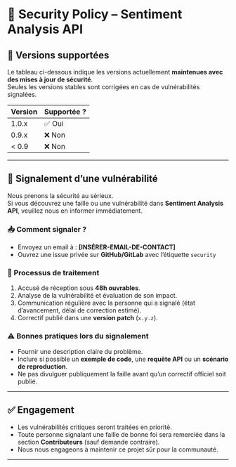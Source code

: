 # 🔐 Security Policy – Sentiment Analysis API

## 📌 Versions supportées

Le tableau ci-dessous indique les versions actuellement **maintenues avec des mises à jour de sécurité**.  
Seules les versions stables sont corrigées en cas de vulnérabilités signalées.  

| Version   | Supportée ?        |
| --------- | ------------------ |
| 1.0.x     | ✅ Oui              |
| 0.9.x     | ❌ Non              |
| < 0.9     | ❌ Non              |

---

## 🚨 Signalement d’une vulnérabilité

Nous prenons la sécurité au sérieux.  
Si vous découvrez une faille ou une vulnérabilité dans **Sentiment Analysis API**, veuillez nous en informer immédiatement.  

### 📥 Comment signaler ?
- Envoyez un email à : **[INSÉRER-EMAIL-DE-CONTACT]**  
- Ouvrez une issue privée sur **GitHub/GitLab** avec l’étiquette `security`  

### 🔄 Processus de traitement
1. Accusé de réception sous **48h ouvrables**.  
2. Analyse de la vulnérabilité et évaluation de son impact.  
3. Communication régulière avec la personne qui a signalé (état d’avancement, délai de correction estimé).  
4. Correctif publié dans une **version patch** (`x.y.z`).  

### ⚠️ Bonnes pratiques lors du signalement
- Fournir une description claire du problème.  
- Inclure si possible un **exemple de code**, une **requête API** ou un **scénario de reproduction**.  
- Ne pas divulguer publiquement la faille avant qu’un correctif officiel soit publié.  

---

## ✅ Engagement

- Les vulnérabilités critiques seront traitées en priorité.  
- Toute personne signalant une faille de bonne foi sera remerciée dans la section **Contributeurs** (sauf demande contraire).  
- Nous nous engageons à maintenir ce projet sûr pour la communauté.  

---
